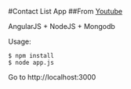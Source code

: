 #Contact List App
##From [Youtube](https://www.youtube.com/watch?v=kHV7gOHvNdk)

AngularJS + NodeJS + Mongodb

Usage:

```
$ npm install
$ node app.js
```

Go to http://localhost:3000
